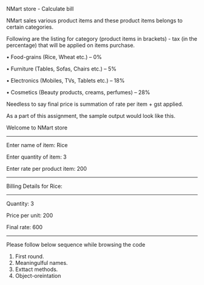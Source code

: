 NMart store - Calculate bill

NMart sales various product items and these product items belongs to certain categories.

Following are the listing for category (product items in brackets) - tax (in the percentage) that will be applied on items purchase. 

•	Food-grains (Rice, Wheat etc.) – 0%

•	Furniture (Tables, Sofas, Chairs etc.) – 5%

•	Electronics (Mobiles, TVs, Tablets etc.) – 18% 

•	Cosmetics (Beauty products, creams, perfumes) – 28%

Needless to say final price is summation of rate per item + gst applied.

As a part of this assignment, the sample output would look like this.

Welcome to NMart store
***************************

Enter name of item: Rice

Enter quantity of item: 3

Enter rate per product item: 200

*******************************************

Billing Details for Rice:

*******************************************

Quantity: 3

Price per unit: 200

Final rate: 600

*********************************


Please follow below sequence while browsing the code
1. First round.
2. Meaningulful names.
3. Exttact methods.
4. Object-oreintation


